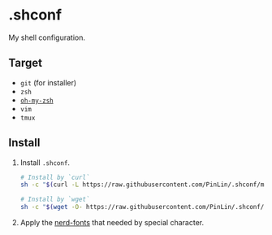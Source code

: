 # .shconf

My shell configuration.

## Target

+ `git` (for installer)
+ `zsh`
+ [`oh-my-zsh`](http://ohmyz.sh)
+ `vim`
+ `tmux`

## Install

1. Install `.shconf`.

    ```sh
    # Install by `curl`
    sh -c "$(curl -L https://raw.githubusercontent.com/PinLin/.shconf/master/install.sh)"
    
    # Install by `wget`
    sh -c "$(wget -O- https://raw.githubusercontent.com/PinLin/.shconf/master/install.sh)"
    ```

2. Apply the [nerd-fonts](https://github.com/ryanoasis/nerd-fonts) that needed by special character.
